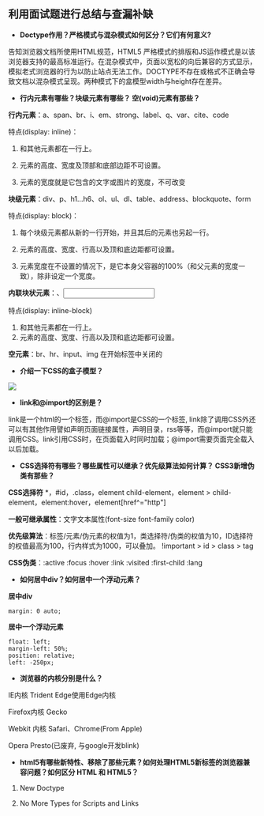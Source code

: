 ## 利用面试题进行总结与查漏补缺

* **Doctype作用？严格模式与混杂模式如何区分？它们有何意义?**

<!DOCTYPE>告知浏览器文档所使用HTML规范，HTML5 <!DOCTYPE HTML> 严格模式的排版和JS运作模式是以该浏览器支持的最高标准运行。在混杂模式中，页面以宽松的向后兼容的方式显示，模拟老式浏览器的行为以防止站点无法工作。DOCTYPE不存在或格式不正确会导致文档以混杂模式呈现。两种模式下的盒模型width与height存在差异。

* **行内元素有哪些？块级元素有哪些？ 空(void)元素有那些？**

**行内元素**：a、span、br、i、em、strong、label、q、var、cite、code

特点(display: inline)：

1. 和其他元素都在一行上。

2. 元素的高度、宽度及顶部和底部边距不可设置。

3. 元素的宽度就是它包含的文字或图片的宽度，不可改变

**块级元素**：div、p、h1...h6、ol、ul、dl、table、address、blockquote、form

特点(display: block)：

1. 每个块级元素都从新的一行开始，并且其后的元素也另起一行。

2. 元素的高度、宽度、行高以及顶和底边距都可设置。

3. 元素宽度在不设置的情况下，是它本身父容器的100%（和父元素的宽度一致），除非设定一个宽度。

**内联块状元素**：<img>、<input>

特点(display: inline-block)
1. 和其他元素都在一行上。
2. 元素的高度、宽度、行高以及顶和底边距都可设置。

**空元素**：br、hr、input、img 在开始标签中关闭的

* **介绍一下CSS的盒子模型？**

![](http://pic002.cnblogs.com/images/2012/287602/2012090115134292.png)


* **link和@import的区别是？**

link是一个html的一个标签，而@import是CSS的一个标签, link除了调用CSS外还可以有其他作用譬如声明页面链接属性，声明目录，rss等等，而@import就只能调用CSS。link引用CSS时，在页面载入时同时加载；@import需要页面完全载入以后加载。

* **CSS选择符有哪些？哪些属性可以继承？优先级算法如何计算？ CSS3新增伪类有那些？**

**CSS选择符** *，#id，.class，element child-element，element > child-element，element:hover，element[href^="http"]

**一般可继承属性**：文字文本属性(font-size font-family color)

**优先级算法**：标签/元素/伪元素的权值为1，类选择符/伪类的权值为10，ID选择符的权值最高为100，行内样式为1000，可以叠加。
!important > id > class > tag

**CSS伪类**：:active :focus :hover :link :visited :first-child :lang

* **如何居中div？如何居中一个浮动元素？**

**居中div**
```
margin: 0 auto;
```

**居中一个浮动元素**
```
float: left;
margin-left: 50%;
position: relative;
left: -250px;
```

* **浏览器的内核分别是什么？**

IE内核 Trident Edge使用Edge内核

Firefox内核 Gecko

Webkit 内核 Safari、Chrome(From Apple)

Opera Presto(已废弃, 与google开发blink)

* **html5有哪些新特性、移除了那些元素？如何处理HTML5新标签的浏览器兼容问题？如何区分 HTML 和 HTML5？**

1. New Doctype 
<!DOCTYPE>

2. No More Types for Scripts and Links 
<link rel="stylesheet" href="test.css" />

















